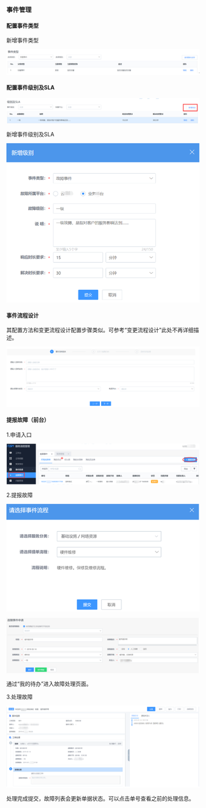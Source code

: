 ### 事件管理 

#### 配置事件类型 

新增事件类型

![](../pic/73.gif)

#### 配置事件级别及SLA 

![](../pic/74.gif)

新增事件级别及SLA

![](../pic/75.gif)

#### 事件流程设计 

其配置方法和变更流程设计配置步骤类似。可参考“变更流程设计”此处不再详细描述。

![](../pic/76.gif)

#### 提报故障（前台） 

1.申请入口

![](../pic/77.gif)

2.提报故障

![](../pic/78.gif)

![](../pic/79.gif)

通过“我的待办”进入故障处理页面。

3.处理故障

![](../pic/80.gif)

处理完成提交，故障列表会更新单据状态。可以点击单号查看之前的处理信息。

